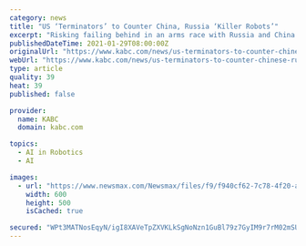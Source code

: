 ```yaml
---
category: news
title: "US ‘Terminators’ to Counter China, Russia ‘Killer Robots’"
excerpt: "Risking failing behind in an arms race with Russia and China “already building killer robots,” the National Security Commission on Artificial Intelligence said the U.S. has a “moral imperative” to build terminators."
publishedDateTime: 2021-01-29T08:00:00Z
originalUrl: "https://www.kabc.com/news/us-terminators-to-counter-chinese-russian-killer-robots/"
webUrl: "https://www.kabc.com/news/us-terminators-to-counter-chinese-russian-killer-robots/"
type: article
quality: 39
heat: 39
published: false

provider:
  name: KABC
  domain: kabc.com

topics:
  - AI in Robotics
  - AI

images:
  - url: "https://www.newsmax.com/Newsmax/files/f9/f940cf62-7c78-4f20-a55b-149e95287db0.jpg"
    width: 600
    height: 500
    isCached: true

secured: "WPt3MATNosEqyN/igI8XAVeTpZXVKLkSgNoNzn1GuBl79z7GyIM9r7rM02mSUloM9x8AZS+/31+60PSQCVu22UN/+Mkn63ESZvbS3g1epWf6vuRVQmnIWkM4On17f89dJMBjKsrKLhkr1OyEiqlrah3EE0L0aKhn5jWfYX16wAO//uztng8tEhcyU3/hvuTlhhmN2DdnRt5Qzxxq5pTjvIMWTv8ZpgbPRrZuZVeocUxyq7QKk6mpTrhjNAvkpd9mhVrrMo5FcywU0Y4QIDRnKxOysM+ZhUoTHYGamb5MYH23jEA26Oi4jwjYbnPWcDIN2E7EWkYG8yOZNZbdIb+BRS2sLDJ4ZjOfZCOOesKTN8o=;1Dr5uDpLmbkiUpruzw/bVQ=="
---
```


